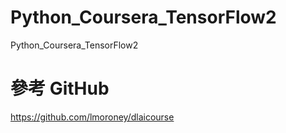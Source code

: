# Python_Coursera_TensorFlow2
Python_Coursera_TensorFlow2

# 參考 GitHub
https://github.com/lmoroney/dlaicourse
